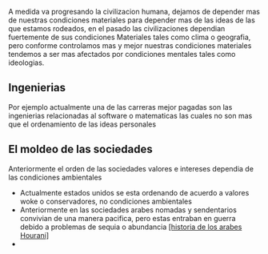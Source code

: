 A medida va progresando la civilizacion humana, dejamos de depender mas de nuestras condiciones materiales para depender mas de las ideas de las que estamos rodeados, en el pasado las civilizaciones dependian fuertemente de sus condiciones Materiales tales como clima o geografia, pero conforme controlamos mas y mejor nuestras condiciones materiales tendemos a ser mas afectados por condiciones mentales tales como ideologias.

## Ingenierias
Por ejemplo actualmente una de las carreras mejor pagadas son las ingenierias relacionadas al software o matematicas las cuales no son mas que el ordenamiento de las ideas personales

## El moldeo de las sociedades
Anteriormente el orden de las sociedades valores e intereses dependia de las condiciones ambientales

- Actualmente estados unidos se esta ordenando de acuerdo a valores woke o conservadores, no condiciones ambientales
- Anteriormente en las sociedades arabes nomadas y sendentarios convivian de una manera pacifica, pero estas entraban en guerra debido a problemas de sequia o abundancia [[historia de los arabes Hourani]](133)
- 